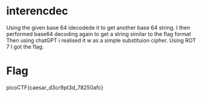 # interencdec

Using the given base 64 idecodede it to get another base 64 string.
I then performed base64 decoding again to get a string similar to the flag format
Then using chatGPT i realised it w as a simple substituion cipher.
Using ROT 7 I got the flag.

  # Flag

  picoCTF{caesar_d3cr9pt3d_78250afc}
